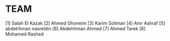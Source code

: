 # TEAM

[1] Salah El Kazak
[2] Ahmed Ghoneim
[3] Karim Soliman
[4] Amr Ashraf
[5] abdelrhman nasreldin
[6] Abdelrhman Ahmed
[7] Ahmed Tarek
[8] Mohamed Rashed